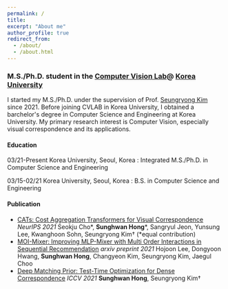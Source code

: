 ```yaml
---
permalink: /
title: 
excerpt: "About me"
author_profile: true
redirect_from: 
  - /about/
  - /about.html
---
```

### M.S./Ph.D. student in the [Computer Vision Lab](https://cvlab.korea.ac.kr/ "cvlab")@ [Korea University](https://info.korea.edu/en_info/index.do "korea")

I started my M.S./Ph.D. under the supervision of Prof. [Seungryong Kim](https://seungryong.github.io/) since 2021. Before joining CVLAB in Korea University, 
I obtained a barchelor's degree in Computer Science and Engineering at Korea University. My primary research interest is Computer Vision, especially visual correspondence and its applications. 

#### Education
03/21-Present Korea University, Seoul, Korea
:   Integrated M.S./Ph.D. in Computer Science and Engineering

03/15-02/21 Korea University, Seoul, Korea
:   B.S. in Computer Science and Engineering

#### Publication

* [CATs: Cost Aggregation Transformers for Visual Correspondence](https://arxiv.org/abs/2106.03090) _NeurIPS 2021_
  Seokju Cho\*, **Sunghwan Hong**\*, Sangryul Jeon, Yunsung Lee, Kwanghoon Sohn, Seungryong Kim† (*equal contribution)
* [MOI-Mixer: Improving MLP-Mixer with Multi Order Interactions in Sequential Recommendation](https://arxiv.org/abs/2108.07505) _arxiv preprint 2021_ 
  Hojoon Lee, Dongyoon Hwang, **Sunghwan Hong**, Changyeon Kim, Seungryong Kim, Jaegul Choo
* [Deep Matching Prior: Test-Time Optimization for Dense Correspondence](https://arxiv.org/abs/2106.03090) _ICCV 2021_
  **Sunghwan Hong**, Seungryong Kim†

